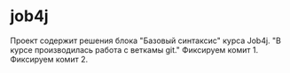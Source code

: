 # job4j
Проект содержит решения блока "Базовый синтаксис" курса Job4j.
"В курсе производилась работа с веткамы git."
Фиксируем комит 1.
Фиксируем комит 2.
